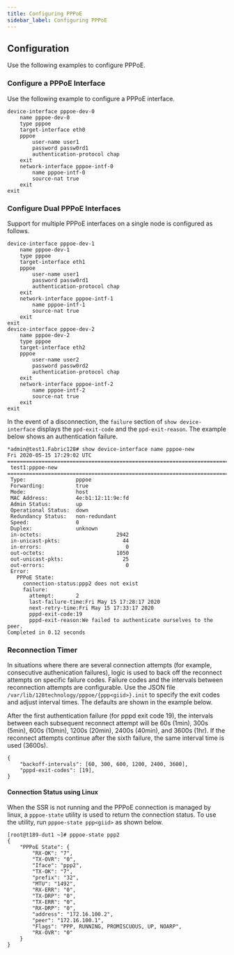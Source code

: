 ```yaml
---
title: Configuring PPPoE
sidebar_label: Configuring PPPoE
---
```


## Configuration

Use the following examples to configure PPPoE.

### Configure a PPPoE Interface

Use the following example to configure a PPPoE interface.

```
device-interface pppoe-dev-0
    name pppoe-dev-0
    type pppoe
    target-interface eth0
    pppoe
        user-name user1
        password passw0rd1
        authentication-protocol chap
    exit
    network-interface pppoe-intf-0
        name pppoe-intf-0
        source-nat true
    exit
exit
```

### Configure Dual PPPoE Interfaces

Support for multiple PPPoE interfaces on a single node is configured as follows.

```
device-interface pppoe-dev-1
    name pppoe-dev-1
    type pppoe
    target-interface eth1
    pppoe
        user-name user1
        password passw0rd1
        authentication-protocol chap
    exit
    network-interface pppoe-intf-1
        name pppoe-intf-1
        source-nat true
    exit
exit
device-interface pppoe-dev-2
    name pppoe-dev-2
    type pppoe
    target-interface eth2
    pppoe
        user-name user2
        password passw0rd2
        authentication-protocol chap
    exit
    network-interface pppoe-intf-2
        name pppoe-intf-2
        source-nat true
    exit
exit
```

In the event of a disconnection, the `failure` section of `show device-interface` displays the `ppd-exit-code` and the `ppd-exit-reason`. The example below shows an authentication failure.

```
*admin@test1.Fabric128# show device-interface name pppoe-new
Fri 2020-05-15 17:29:02 UTC
=========================================================================
 test1:pppoe-new
=========================================================================
 Type:                pppoe
 Forwarding:          true
 Mode:                host
 MAC Address:         4e:b1:12:11:9e:fd
 Admin Status:        up
 Operational Status:  down
 Redundancy Status:   non-redundant
 Speed:               0
 Duplex:              unknown
 in-octets:                        2942
 in-unicast-pkts:                    44
 in-errors:                           0
 out-octets:                       1050
 out-unicast-pkts:                   25
 out-errors:                          0
 Error:
   PPPoE State:
     connection-status:ppp2 does not exist
     failure:
       attempt:       2
       last-failure-time:Fri May 15 17:28:17 2020
       next-retry-time:Fri May 15 17:33:17 2020
       pppd-exit-code:19
       pppd-exit-reason:We failed to authenticate ourselves to the peer.
Completed in 0.12 seconds 
```

### Reconnection Timer

In situations where there are several connection attempts (for example, consecutive authenication failures), logic is used to back off the reconnect attempts on specific failure codes. Failure codes and the intervals between reconnection attempts are configurable. Use the JSON file `/var/lib/128technology/pppoe/{ppp<giid>}.init` to specify the exit codes and adjust interval times. The defaults are shown in the example below. 

After the first authentication failure (for pppd exit code 19), the intervals between each subsequent reconnect attempt will be 60s (1min), 300s (5min), 600s (10min), 1200s (20min), 2400s (40min), and 3600s (1hr). If the reconnect attempts continue after the sixth failure, the same interval time is used (3600s).

```
{
    "backoff-intervals": [60, 300, 600, 1200, 2400, 3600],
    "pppd-exit-codes": [19],
}
```
#### Connection Status using Linux

When the SSR is not running and the PPPoE connection is managed by linux, a `pppoe-state` utility is used to return the connection status. To use the utility, run `pppoe-state ppp<giid>` as shown below.

```
[root@t189-dut1 ~]# pppoe-state ppp2
{
    "PPPoE State": {
        "RX-OK": "7",
        "TX-OVR": "0",
        "Iface": "ppp2",
        "TX-OK": "7",
        "prefix": "32",
        "MTU": "1492",
        "RX-ERR": "0",
        "TX-DRP": "0",
        "TX-ERR": "0",
        "RX-DRP": "0",
        "address": "172.16.100.2",
        "peer": "172.16.100.1",
        "Flags": "PPP, RUNNING, PROMISCUOUS, UP, NOARP",
        "RX-OVR": "0"
    }
}
```